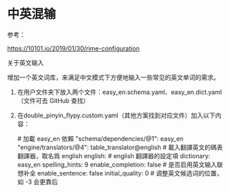 # 中英混输

参考：

<https://10101.io/2019/01/30/rime-configuration>

关于英文输入

增加一个英文词库，来满足中文模式下方便地输入一些常见的英文单词的需求。

1.  在用户文件夹下放入两个文件：easy\_en.schema.yaml、easy\_en.dict.yaml（文件可去 GitHub 查找）
2.  在double\_pinyin\_flypy.custom.yaml（其他方案找到对应文件）加入以下内容：

    \# 加載 easy\_en 依賴  "schema/dependencies/@1": easy\_en  "engine/translators/@4": table\_translator\@english # 載入翻譯英文的碼表翻譯器，取名爲 english  english: # english 翻譯器的設定項    dictionary: easy\_en    spelling\_hints: 9    enable\_completion: false # 是否启用英文输入联想补全    enable\_sentence: false    initial\_quality: 0 # 调整英文候选词的位置，如 -3 会更靠后

